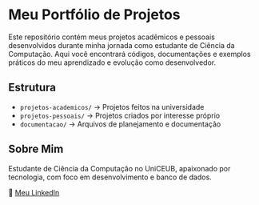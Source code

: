 # Meu Portfólio de Projetos

Este repositório contém meus projetos acadêmicos e pessoais desenvolvidos durante minha jornada como estudante de Ciência da Computação. Aqui você encontrará códigos, documentações e exemplos práticos do meu aprendizado e evolução como desenvolvedor.

## Estrutura

- `projetos-academicos/` → Projetos feitos na universidade
- `projetos-pessoais/` → Projetos criados por interesse próprio
- `documentacao/` → Arquivos de planejamento e documentação

## Sobre Mim

Estudante de Ciência da Computação no UniCEUB, apaixonado por tecnologia, com foco em desenvolvimento e banco de dados.

🔗 [Meu LinkedIn](https://www.linkedin.com/in/lucas-vieir-401440328)
